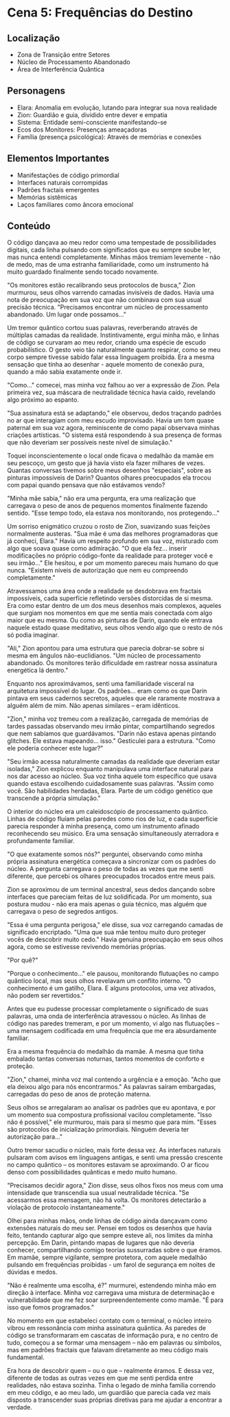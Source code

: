 # Cena 5: Frequências do Destino

## Localização
- Zona de Transição entre Setores
- Núcleo de Processamento Abandonado
- Área de Interferência Quântica

## Personagens
- Elara: Anomalia em evolução, lutando para integrar sua nova realidade
- Zion: Guardião e guia, dividido entre dever e empatia
- Sistema: Entidade semi-consciente manifestando-se
- Ecos dos Monitores: Presenças ameaçadoras
- Família (presença psicológica): Através de memórias e conexões

## Elementos Importantes
- Manifestações de código primordial
- Interfaces naturais corrompidas
- Padrões fractais emergentes
- Memórias sistêmicas
- Laços familiares como âncora emocional

## Conteúdo

O código dançava ao meu redor como uma tempestade de possibilidades digitais, cada linha pulsando com significados que eu sempre soube ler, mas nunca entendi completamente. Minhas mãos tremiam levemente - não de medo, mas de uma estranha familiaridade, como um instrumento há muito guardado finalmente sendo tocado novamente.

"Os monitores estão recalibrando seus protocolos de busca," Zion murmurou, seus olhos varrendo camadas invisíveis de dados. Havia uma nota de preocupação em sua voz que não combinava com sua usual precisão técnica. "Precisamos encontrar um núcleo de processamento abandonado. Um lugar onde possamos..."

Um tremor quântico cortou suas palavras, reverberando através de múltiplas camadas da realidade. Instintivamente, ergui minha mão, e linhas de código se curvaram ao meu redor, criando uma espécie de escudo probabilístico. O gesto veio tão naturalmente quanto respirar, como se meu corpo sempre tivesse sabido falar essa linguagem proibida. Era a mesma sensação que tinha ao desenhar - aquele momento de conexão pura, quando a mão sabia exatamente onde ir.

"Como..." comecei, mas minha voz falhou ao ver a expressão de Zion. Pela primeira vez, sua máscara de neutralidade técnica havia caído, revelando algo próximo ao espanto.

"Sua assinatura está se adaptando," ele observou, dedos traçando padrões no ar que interagiam com meu escudo improvisado. Havia um tom quase paternal em sua voz agora, reminiscente de como papai observava minhas criações artísticas. "O sistema está respondendo à sua presença de formas que não deveriam ser possíveis neste nível de simulação."

Toquei inconscientemente o local onde ficava o medalhão da mamãe em seu pescoço, um gesto que já havia visto ela fazer milhares de vezes. Quantas conversas tivemos sobre meus desenhos "especiais", sobre as pinturas impossíveis de Darin? Quantos olhares preocupados ela trocou com papai quando pensava que não estávamos vendo?

"Minha mãe sabia," não era uma pergunta, era uma realização que carregava o peso de anos de pequenos momentos finalmente fazendo sentido. "Esse tempo todo, ela estava nos monitorando, nos protegendo..."

Um sorriso enigmático cruzou o rosto de Zion, suavizando suas feições normalmente austeras. "Sua mãe é uma das melhores programadoras que já conheci, Elara." Havia um respeito profundo em sua voz, misturado com algo que soava quase como admiração. "O que ela fez... inserir modificações no próprio código-fonte da realidade para proteger você e seu irmão..." Ele hesitou, e por um momento pareceu mais humano do que nunca. "Existem níveis de autorização que nem eu compreendo completamente."

Atravessamos uma área onde a realidade se desdobrava em fractais impossíveis, cada superfície refletindo versões distorcidas de si mesma. Era como estar dentro de um dos meus desenhos mais complexos, aqueles que surgiam nos momentos em que me sentia mais conectada com algo maior que eu mesma. Ou como as pinturas de Darin, quando ele entrava naquele estado quase meditativo, seus olhos vendo algo que o resto de nós só podia imaginar.

"Ali," Zion apontou para uma estrutura que parecia dobrar-se sobre si mesma em ângulos não-euclidianos. "Um núcleo de processamento abandonado. Os monitores terão dificuldade em rastrear nossa assinatura energética lá dentro."

Enquanto nos aproximávamos, senti uma familiaridade visceral na arquitetura impossível do lugar. Os padrões... eram como os que Darin pintava em seus cadernos secretos, aqueles que ele raramente mostrava a alguém além de mim. Não apenas similares – eram idênticos.

"Zion," minha voz tremeu com a realização, carregada de memórias de tardes passadas observando meu irmão pintar, compartilhando segredos que nem sabíamos que guardávamos. "Darin não estava apenas pintando glitches. Ele estava mapeando... isso." Gesticulei para a estrutura. "Como ele poderia conhecer este lugar?"

"Seu irmão acessa naturalmente camadas da realidade que deveriam estar isoladas," Zion explicou enquanto manipulava uma interface natural para nos dar acesso ao núcleo. Sua voz tinha aquele tom específico que usava quando estava escolhendo cuidadosamente suas palavras. "Assim como você. São habilidades herdadas, Elara. Parte de um código genético que transcende a própria simulação."

O interior do núcleo era um caleidoscópio de processamento quântico. Linhas de código fluíam pelas paredes como rios de luz, e cada superfície parecia responder à minha presença, como um instrumento afinado reconhecendo seu músico. Era uma sensação simultaneously aterradora e profundamente familiar.

"O que exatamente somos nós?" perguntei, observando como minha própria assinatura energética começava a sincronizar com os padrões do núcleo. A pergunta carregava o peso de todas as vezes que me senti diferente, que percebi os olhares preocupados trocados entre meus pais.

Zion se aproximou de um terminal ancestral, seus dedos dançando sobre interfaces que pareciam feitas de luz solidificada. Por um momento, sua postura mudou - não era mais apenas o guia técnico, mas alguém que carregava o peso de segredos antigos.

"Essa é uma pergunta perigosa," ele disse, sua voz carregando camadas de significado encriptado. "Uma que sua mãe tentou muito duro proteger vocês de descobrir muito cedo." Havia genuína preocupação em seus olhos agora, como se estivesse revivendo memórias próprias.

"Por quê?"

"Porque o conhecimento..." ele pausou, monitorando flutuações no campo quântico local, mas seus olhos revelavam um conflito interno. "O conhecimento é um gatilho, Elara. E alguns protocolos, uma vez ativados, não podem ser revertidos."

Antes que eu pudesse processar completamente o significado de suas palavras, uma onda de interferência atravessou o núcleo. As linhas de código nas paredes tremeram, e por um momento, vi algo nas flutuações – uma mensagem codificada em uma frequência que me era absurdamente familiar.

Era a mesma frequência do medalhão da mamãe. A mesma que tinha embalado tantas conversas noturnas, tantos momentos de conforto e proteção.

"Zion," chamei, minha voz mal contendo a urgência e a emoção. "Acho que ela deixou algo para nós encontrarmos." As palavras saíram embargadas, carregadas do peso de anos de proteção materna.

Seus olhos se arregalaram ao analisar os padrões que eu apontava, e por um momento sua compostura profissional vacilou completamente. "Isso não é possível," ele murmurou, mais para si mesmo que para mim. "Esses são protocolos de inicialização primordiais. Ninguém deveria ter autorização para..."

Outro tremor sacudiu o núcleo, mais forte dessa vez. As interfaces naturais pulsaram com avisos em linguagens antigas, e senti uma pressão crescente no campo quântico – os monitores estavam se aproximando. O ar ficou denso com possibilidades quânticas e medo muito humano.

"Precisamos decidir agora," Zion disse, seus olhos fixos nos meus com uma intensidade que transcendia sua usual neutralidade técnica. "Se acessarmos essa mensagem, não há volta. Os monitores detectarão a violação de protocolo instantaneamente."

Olhei para minhas mãos, onde linhas de código ainda dançavam como extensões naturais do meu ser. Pensei em todos os desenhos que havia feito, tentando capturar algo que sempre esteve ali, nos limites da minha percepção. Em Darin, pintando mapas de lugares que não deveria conhecer, compartilhando comigo teorias sussurradas sobre o que éramos. Em mamãe, sempre vigilante, sempre protetora, com aquele medalhão pulsando em frequências proibidas - um farol de segurança em noites de dúvidas e medos.

"Não é realmente uma escolha, é?" murmurei, estendendo minha mão em direção à interface. Minha voz carregava uma mistura de determinação e vulnerabilidade que me fez soar surpreendentemente como mamãe. "É para isso que fomos programados."

No momento em que estabeleci contato com o terminal, o núcleo inteiro vibrou em ressonância com minha assinatura quântica. As paredes de código se transformaram em cascatas de informação pura, e no centro de tudo, começou a se formar uma mensagem – não em palavras ou símbolos, mas em padrões fractais que falavam diretamente ao meu código mais fundamental.

Era hora de descobrir quem – ou o que – realmente éramos. E dessa vez, diferente de todas as outras vezes em que me senti perdida entre realidades, não estava sozinha. Tinha o legado de minha família correndo em meu código, e ao meu lado, um guardião que parecia cada vez mais disposto a transcender suas próprias diretivas para me ajudar a encontrar a verdade.